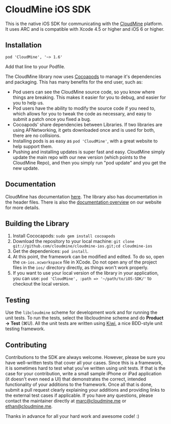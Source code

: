 CloudMine iOS SDK
=================

This is the native iOS SDK for communicating with the [CloudMine](https://cloudmine.me/) platform. It uses ARC and is compatible with Xcode 4.5 or higher and iOS 6 or higher.

Installation
------------

`pod 'CloudMine', '~> 1.6'`

Add that line to your Podfile.

The CloudMine library now uses [Cocoapods](http://cocoapods.org/) to manage it's dependencies and packaging. This has many benefits for the end user, such as:

* Pod users can see the CloudMine source code, so you know where things are breaking. This makes it easier for you to debug, and easier for you to help us.
* Pod users have the ability to modify the source code if you need to, which allows for you to tweak the code as necessary, and easy to submit a patch once you fixed a bug.
* Cocoapods' share dependencies between Libraries. If two libraries are using AFNetworking, it gets downloaded once and is used for both, there are no collisions.
* Installing pods is as easy as `pod 'CloudMine'`, with a great website to help support them.
* Pushing and installing updates is super fast and easy. CloudMine simply update the main repo with our new version (which points to the CloudMine Repo), and then you simply run "pod update" and you get the new update.


Documentation
-------------

CloudMine has documentation [here](https://cloudmine.me/docs/ios). The library also has documentation in the header files. There is also the [documentation overview](http://cloudmine.me/developer_zone#ios/overview) on our website for more details.

Building the Library
--------------------

1. Install Cococapods: `sudo gem install cocoapods`
1. Download the repository to your local machine: `git clone git://github.com/cloudmine/cloudmine-ios.git;cd cloudmine-ios`
2. Get the dependenices: `pod install`.
3. At this point, the framework can be modified and edited. To do so, open the `cm-ios.xcworkspace` file in XCode. Do not open any of the project files in the `ios/` directory directly, as things won't work properly.
4. If you want to use your local version of the library in your application, you can use: `pod 'CloudMine', :path => '~/path/to/iOS-SDK/'` to checkout the local version.

## Testing ##
Use the `libcloudmine` scheme for development work and for running the unit tests. To run the tests, select the libcloudmine scheme and do **Product -> Test** (⌘U). All the unit tests are written using [Kiwi](https://github.com/allending/Kiwi/wiki), a nice BDD-style unit testing framework.


Contributing
------------

Contributions to the SDK are always welcome. However, please be sure you have well-written tests that cover all your cases. Since this is a framework, it is sometimes hard to test what you've written using unit tests. If that is the case for your contribution, write a small sample iPhone or iPad application (it doesn't even need a UI) that demonstrates the correct, intended functionality of your additions to the framework. Once all that is done, submit a pull request clearly explaining your additions and providing links to the external test cases if applicable. If you have any questions, please contact the maintainer directly at marc@cloudmine.me or ethan@cloudmine.me.

Thanks in advance for all your hard work and awesome code! :)

